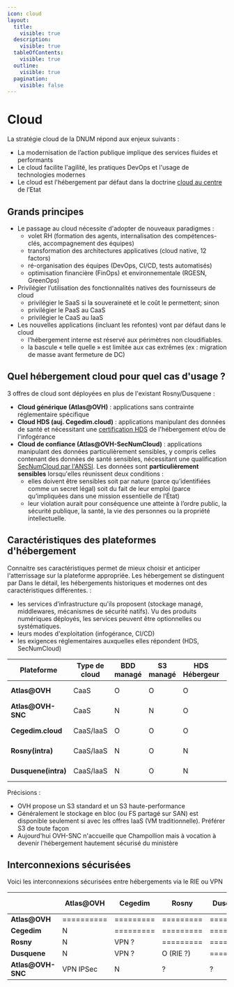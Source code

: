 ```yaml
---
icon: cloud
layout:
  title:
    visible: true
  description:
    visible: true
  tableOfContents:
    visible: true
  outline:
    visible: true
  pagination:
    visible: false
---
```


# Cloud

La stratégie cloud de la DNUM répond aux enjeux suivants :

* La modernisation de l’action publique implique des services fluides et performants
* Le cloud facilite l'agilité, les pratiques DevOps et l'usage de technologies modernes
* Le cloud est l'hébergement par défaut dans la doctrine [cloud au centre](https://www.legifrance.gouv.fr/circulaire/id/45205) de l’Etat

## Grands principes

* Le passage au cloud nécessite d'adopter de nouveaux paradigmes :
  * volet RH (formation des agents, internalisation des compétences-clés, accompagnement des équipes)
  * transformation des architectures applicatives (cloud native, 12 factors)
  * ré-organisation des équipes (DevOps, CI/CD, tests automatisés)
  * optimisation financière (FinOps) et environnementale (RGESN, GreenOps)
* Privilégier l’utilisation des fonctionnalités natives des fournisseurs de cloud
  * privilégier le SaaS si la souveraineté et le coût le permettent; sinon
  * privilégier le PaaS au CaaS
  * privilégier le CaaS au IaaS
* Les nouvelles applications (incluant les refontes) vont par défaut dans le cloud
  * l’hébergement interne est réservé aux périmètres non cloudifiables.
  * la bascule « telle quelle » est limitée aux cas extrêmes (ex : migration de masse avant fermeture de DC)

## Quel hébergement cloud pour quel cas d'usage ?

3 offres de cloud sont déployées en plus de l'existant Rosny/Dusquene :

* **Cloud générique (Atlas@OVH)** : applications sans contrainte réglementaire spécifique
* **Cloud HDS (auj. Cegedim.cloud)** : applications manipulant des données de santé et nécessitant une [certification HDS](https://esante.gouv.fr/produits-services/hds) de l'hébergement et/ou de l'infogérance
* **Cloud de confiance (Atlas@OVH-SecNumCloud)** : applications manipulant des données particulièrement sensibles, y compris celles contenant des données de santé sensibles, nécessitant une qualification [SecNumCloud par l'ANSSI](https://cyber.gouv.fr/secnumcloud-pour-les-fournisseurs-de-services-cloud). Les données sont **particulièrement sensibles** lorsqu'elles réunissent deux conditions :
  * elles doivent être sensibles soit par nature (parce qu’identifiées comme un secret légal) soit du fait de leur emploi (parce qu’impliquées dans une mission essentielle de l’État)
  * leur violation aurait pour conséquence une atteinte à l’ordre public, la sécurité publique, la santé, la vie des personnes ou la propriété intellectuelle.

## Caractéristiques des plateformes d'hébergement

Connaitre ses caractéristiques permet de mieux choisir et anticiper l'atterrissage sur la plateforme appropriée. Les hébergement se distinguent par Dans le détail, les hébergements historiques et modernes ont des caractéristiques différentes. :

* les services d’infrastructure qu'ils proposent (stockage managé, middlewares, mécanismes de sécurité natifs). Vu des produits numériques déployés, les services peuvent être optionnelles ou systématiques.
* leurs modes d'exploitation (infogérance, CI/CD)
* les exigences réglementaires auxquelles elles répondent (HDS, SecNumCloud)

| Plateforme          | Type de cloud | BDD managé | S3 managé | HDS Hébergeur | HDS Infogéreur | SecNumCloud | EBIOS max | Antivirus PJ |
| ------------------- | ------------- | ---------- | --------- | ------------- | -------------- | ----------- | --------- | ------------ |
| **Atlas@OVH**       | CaaS          | O          | O         | O             | N              | N           | 2-3-3-2   | API ClamAV   |
| **Atlas@OVH-SNC**   | CaaS          | N          | N         | O             | N              | O           | 4-X-X-X   | API ClamAV   |
| **Cegedim.cloud**   | CaaS/IaaS     | O          | O         | O             | O              | O           | 4-X-X-X   | SentinelOne? |
| **Rosny(intra)**    | CaaS/IaaS     | N          | O         | N             | N              | N           | 4-X-X-X   | Sys?ICAP?    |
| **Dusquene(intra)** | CaaS/IaaS     | N          | O         | N             | N              | N           | 4-X-X-X   | Sys?ICAP?    |

Précisions :

* OVH propose un S3 standard et un S3 haute-performance
* Généralement le stockage en bloc (ou FS partagé sur SAN) est disponible seulement si avec les offres IaaS (VM traditionnelle). Préférer S3 de toute façon
* Aujourd'hui OVH-SNC n'accueille que Champollion mais à vocation à devenir l'hébergement hautement sécurisé du ministère

## Interconnexions sécurisées

Voici les interconnexions sécurisées entre hébergements via le RIE ou VPN

|                   | Atlas@OVH  | Cegedim   | Rosny     | Dusquene  | Atlas@OVH-SNC |
| ----------------- | ---------- | --------- | --------- | --------- | ------------- |
| **Atlas@OVH**     | ========== | ========= | ========= | ========= | ============= |
| **Cegedim**       | N          | ========= | ========= | ========= | ============= |
| **Rosny**         | N          | VPN ?     | ========= | ========= | ============= |
| **Dusquene**      | N          | VPN ?     | O (RIE ?) | ========= | ============= |
| **Atlas@OVH-SNC** | VPN IPSec  | N         | ?         | ?         | ============= |
